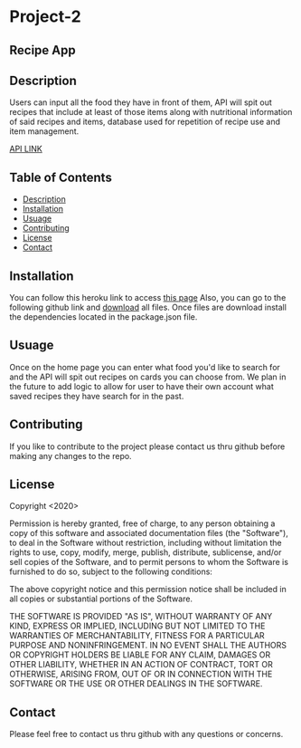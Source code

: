 # Project-2

## Recipe App

## Description
Users can input all the food they have in front of them, API will spit out recipes that include at least of those items along with nutritional information of said recipes and items, database used for repetition of recipe use and item management.

[API LINK](https://esha.com/products/nutrition-database-api/)



## Table of Contents
 * [Description](#Description)
 * [Installation](#Installation)
 * [Usuage](#Usuage)
 * [Contributing](#Contributing)
 * [License](#License)
 * [Contact](#Contact)

## Installation

You can follow this heroku link to access [this page](https://project-2-fsbc.herokuapp.com/)
Also, you can go to the following github link and [download](https://github.com/dannyhoover/Project-2) all files. Once files are download install the 
dependencies located in the package.json file.  

## Usuage
Once on the home page you can enter what food you'd like to search for and the API will spit out recipes on cards you can choose from.  We plan in the future to add logic to 
allow for user to have their own account what saved recipes they have search for in the past.

## Contributing

If you like to contribute to the project please contact us thru github before making any changes to the repo.

## License

Copyright <2020> <Timothy Peterson>

Permission is hereby granted, free of charge, to any person obtaining a copy of this software and associated documentation files (the "Software"), to deal in the Software without restriction, including without limitation the rights to use, copy, modify, merge, publish, distribute, sublicense, and/or sell copies of the Software, and to permit persons to whom the Software is furnished to do so, subject to the following conditions:

The above copyright notice and this permission notice shall be included in all copies or substantial portions of the Software.

THE SOFTWARE IS PROVIDED "AS IS", WITHOUT WARRANTY OF ANY KIND, EXPRESS OR IMPLIED, INCLUDING BUT NOT LIMITED TO THE WARRANTIES OF MERCHANTABILITY, FITNESS FOR A PARTICULAR PURPOSE AND NONINFRINGEMENT. IN NO EVENT SHALL THE AUTHORS OR COPYRIGHT HOLDERS BE LIABLE FOR ANY CLAIM, DAMAGES OR OTHER LIABILITY, WHETHER IN AN ACTION OF CONTRACT, TORT OR OTHERWISE, ARISING FROM, OUT OF OR IN CONNECTION WITH THE SOFTWARE OR THE USE OR OTHER DEALINGS IN THE SOFTWARE.

## Contact

Please feel free to contact us thru github with any questions or concerns.
